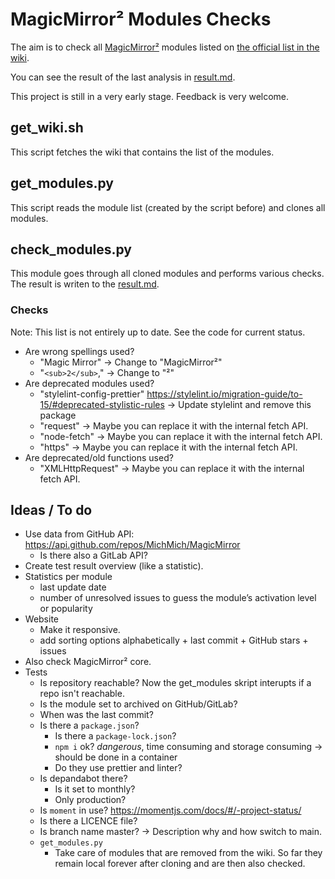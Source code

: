 # MagicMirror² Modules Checks

The aim is to check all [MagicMirror²](https://magicmirror.builders/) modules listed on [the official list in the wiki](https://github.com/MichMich/MagicMirror/wiki/3rd-party-modules).

You can see the result of the last analysis in [result.md](result.md).

This project is still in a very early stage. Feedback is very welcome.

## get_wiki.sh

This script fetches the wiki that contains the list of the modules.

## get_modules.py

This script reads the module list (created by the script before) and clones all modules.

## check_modules.py

This module goes through all cloned modules and performs various checks. The result is writen to the [result.md](result.md).

### Checks

Note: This list is not entirely up to date. See the code for current status.

- Are wrong spellings used?
  - "Magic Mirror" -> Change to "MagicMirror²"
  - "`<sub>2</sub>`," -> Change to "²"
- Are deprecated modules used?
  - "stylelint-config-prettier" <https://stylelint.io/migration-guide/to-15/#deprecated-stylistic-rules> -> Update stylelint and remove this package
  - "request" -> Maybe you can replace it with the internal fetch API.
  - "node-fetch" -> Maybe you can replace it with the internal fetch API.
  - "https" -> Maybe you can replace it with the internal fetch API.
- Are deprecated/old functions used?
  - "XMLHttpRequest" -> Maybe you can replace it with the internal fetch API.

## Ideas / To do

- Use data from GitHub API: <https://api.github.com/repos/MichMich/MagicMirror>
  - Is there also a GitLab API?
- Create test result overview (like a statistic).
- Statistics per module
  - last update date
  - number of unresolved issues to guess the module’s activation level or popularity
- Website
  - Make it responsive.
  - add sorting options alphabetically + last commit + GitHub stars + issues
- Also check MagicMirror² core.
- Tests
  - Is repository reachable? Now the get_modules skript interupts if a repo isn't reachable.
  - Is the module set to archived on GitHub/GitLab?
  - When was the last commit?
  - Is there a `package.json`?
    - Is there a `package-lock.json`?
    - `npm i` ok? _dangerous_, time consuming and storage consuming -> should be done in a container
    - Do they use prettier and linter?
  - Is depandabot there?
    - Is it set to monthly?
    - Only production?
  - Is `moment` in use? <https://momentjs.com/docs/#/-project-status/>
  - Is there a LICENCE file?
  - Is branch name master? -> Description why and how switch to main.
  - `get_modules.py`
    - Take care of modules that are removed from the wiki. So far they remain local forever after cloning and are then also checked.
